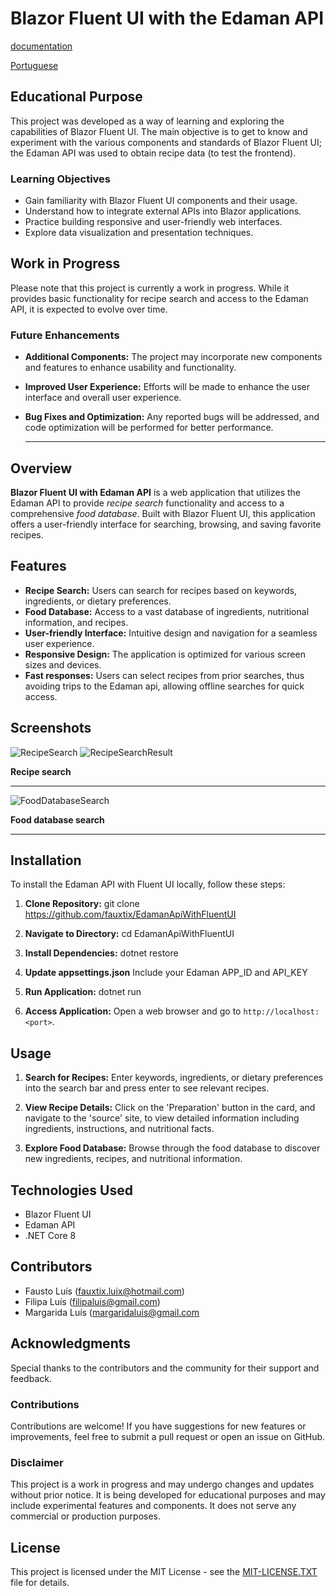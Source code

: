 # Blazor Fluent UI with the Edaman API
[documentation](https://fluentui-blazor.net/)

[Portuguese](https://github.com/fauxtix/EdamanApiWithFluentUI/blob/master/README_PORTUGUESE.MD)

## Educational Purpose

This project was developed as a way of learning and exploring the capabilities of Blazor Fluent UI. The main objective is to get to know and experiment with the various components and standards of Blazor Fluent UI; the Edaman API was used to obtain recipe data (to test the frontend).

### Learning Objectives

- Gain familiarity with Blazor Fluent UI components and their usage.
- Understand how to integrate external APIs into Blazor applications.
- Practice building responsive and user-friendly web interfaces.
- Explore data visualization and presentation techniques.

## Work in Progress

Please note that this project is currently a work in progress. While it provides basic functionality for recipe search and access to the Edaman API, it is expected to evolve over time.

### Future Enhancements

- **Additional Components:** The project may incorporate new components and features to enhance usability and functionality.
- **Improved User Experience:** Efforts will be made to enhance the user interface and overall user experience.
- **Bug Fixes and Optimization:** Any reported bugs will be addressed, and code optimization will be performed for better performance.

  ---
## Overview

**Blazor Fluent UI with Edaman API** is a web application that utilizes the Edaman API to provide _recipe search_ functionality and access to a comprehensive _food database_. Built with Blazor Fluent UI, this application offers a user-friendly interface for searching, browsing, and saving favorite recipes.

## Features

- **Recipe Search:** Users can search for recipes based on keywords, ingredients, or dietary preferences.
- **Food Database:** Access to a vast database of ingredients, nutritional information, and recipes.
- **User-friendly Interface:** Intuitive design and navigation for a seamless user experience.
- **Responsive Design:** The application is optimized for various screen sizes and devices.
- **Fast responses:** Users can select recipes from prior searches, thus avoiding trips to the Edaman api, allowing offline searches for quick access.

## Screenshots

![RecipeSearch](https://github.com/fauxtix/EdamanApiWithFluentUI/assets/49880538/e5f0c4f2-158f-4a08-81ed-c8c342fd2469)
![RecipeSearchResult](https://github.com/fauxtix/EdamanApiWithFluentUI/assets/49880538/f1d5bc1a-1866-4413-9d0a-a763cdb9b80c)

**Recipe search**
***
![FoodDatabaseSearch](https://github.com/fauxtix/EdamanApiWithFluentUI/assets/49880538/de5d9040-4905-496e-930c-d8d990eb11fe)

**Food database search**
***
## Installation

To install the Edaman API with Fluent UI locally, follow these steps:

1. **Clone Repository:**
   git clone https://github.com/fauxtix/EdamanApiWithFluentUI

2. **Navigate to Directory:**
   cd EdamanApiWithFluentUI

3. **Install Dependencies:**
   dotnet restore

4. **Update appsettings.json**
   Include your Edaman APP_ID and API_KEY
   
5. **Run Application:**
   dotnet run

6. **Access Application:**
Open a web browser and go to `http://localhost:<port>`.

## Usage

1. **Search for Recipes:**
Enter keywords, ingredients, or dietary preferences into the search bar and press enter to see relevant recipes.

2. **View Recipe Details:**
Click on the 'Preparation' button in the card, and navigate to the 'source' site, to view detailed information including ingredients, instructions, and nutritional facts.

3. **Explore Food Database:**
Browse through the food database to discover new ingredients, recipes, and nutritional information.

## Technologies Used

- Blazor Fluent UI
- Edaman API
- .NET Core 8

## Contributors

- Fausto Luís (fauxtix.luix@hotmail.com)
- Filipa Luís (filipaluis@gmail.com)
- Margarida Luís (margaridaluis@gmail.com


## Acknowledgments

Special thanks to the contributors and the community for their support and feedback.

### Contributions

Contributions are welcome! If you have suggestions for new features or improvements, feel free to submit a pull request or open an issue on GitHub.

### Disclaimer

This project is a work in progress and may undergo changes and updates without prior notice. It is being developed for educational purposes and may include experimental features and components.
It does not serve any commercial or production purposes.

## License

This project is licensed under the MIT License - see the [MIT-LICENSE.TXT](https://github.com/fauxtix/EdamanApiWithFluentUI/blob/master/EdamanFluentApi/MIT-LICENSE.txt) file for details.
